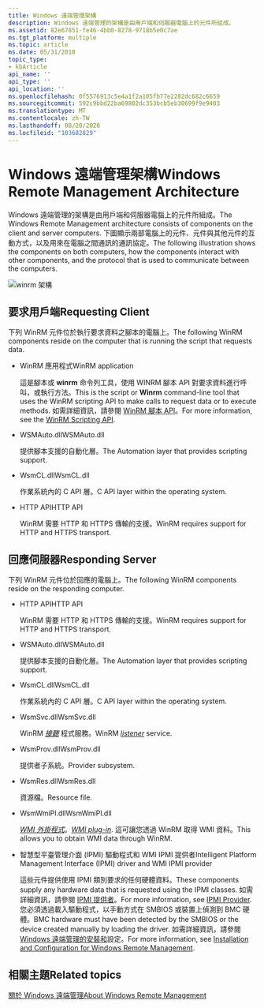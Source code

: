 ```yaml
---
title: Windows 遠端管理架構
description: Windows 遠端管理的架構是由用戶端和伺服器電腦上的元件所組成。
ms.assetid: 82e67851-fe46-4bb0-8278-9718b5e0c7ae
ms.tgt_platform: multiple
ms.topic: article
ms.date: 05/31/2018
topic_type:
- kbArticle
api_name: ''
api_type: ''
api_location: ''
ms.openlocfilehash: 0f5576913c5e4a1f2a105fb77e2282dc682c6659
ms.sourcegitcommit: 592c9bbd22ba69802dc353bcb5eb30699f9e9403
ms.translationtype: MT
ms.contentlocale: zh-TW
ms.lasthandoff: 08/20/2020
ms.locfileid: "103682829"
---
```

# <a name="windows-remote-management-architecture"></a><span data-ttu-id="77bc6-103">Windows 遠端管理架構</span><span class="sxs-lookup"><span data-stu-id="77bc6-103">Windows Remote Management Architecture</span></span>

<span data-ttu-id="77bc6-104">Windows 遠端管理的架構是由用戶端和伺服器電腦上的元件所組成。</span><span class="sxs-lookup"><span data-stu-id="77bc6-104">The Windows Remote Management architecture consists of components on the client and server computers.</span></span> <span data-ttu-id="77bc6-105">下圖顯示兩部電腦上的元件、元件與其他元件的互動方式，以及用來在電腦之間通訊的通訊協定。</span><span class="sxs-lookup"><span data-stu-id="77bc6-105">The following illustration shows the components on both computers, how the components interact with other components, and the protocol that is used to communicate between the computers.</span></span>

![winrm 架構](images/winrm-architecture.png)

## <a name="requesting-client"></a><span data-ttu-id="77bc6-107">要求用戶端</span><span class="sxs-lookup"><span data-stu-id="77bc6-107">Requesting Client</span></span>

<span data-ttu-id="77bc6-108">下列 WinRM 元件位於執行要求資料之腳本的電腦上。</span><span class="sxs-lookup"><span data-stu-id="77bc6-108">The following WinRM components reside on the computer that is running the script that requests data.</span></span>

-   <span data-ttu-id="77bc6-109">WinRM 應用程式</span><span class="sxs-lookup"><span data-stu-id="77bc6-109">WinRM application</span></span>

    <span data-ttu-id="77bc6-110">這是腳本或 **winrm** 命令列工具，使用 WINRM 腳本 API 對要求資料進行呼叫，或執行方法。</span><span class="sxs-lookup"><span data-stu-id="77bc6-110">This is the script or **Winrm** command-line tool that uses the WinRM scripting API to make calls to request data or to execute methods.</span></span> <span data-ttu-id="77bc6-111">如需詳細資訊，請參閱 [WinRM 腳本 API](winrm-scripting-api.md)。</span><span class="sxs-lookup"><span data-stu-id="77bc6-111">For more information, see the [WinRM Scripting API](winrm-scripting-api.md).</span></span>

-   <span data-ttu-id="77bc6-112">WSMAuto.dll</span><span class="sxs-lookup"><span data-stu-id="77bc6-112">WSMAuto.dll</span></span>

    <span data-ttu-id="77bc6-113">提供腳本支援的自動化層。</span><span class="sxs-lookup"><span data-stu-id="77bc6-113">The Automation layer that provides scripting support.</span></span>

-   <span data-ttu-id="77bc6-114">WsmCL.dll</span><span class="sxs-lookup"><span data-stu-id="77bc6-114">WsmCL.dll</span></span>

    <span data-ttu-id="77bc6-115">作業系統內的 C API 層。</span><span class="sxs-lookup"><span data-stu-id="77bc6-115">C API layer within the operating system.</span></span>

-   <span data-ttu-id="77bc6-116">HTTP API</span><span class="sxs-lookup"><span data-stu-id="77bc6-116">HTTP API</span></span>

    <span data-ttu-id="77bc6-117">WinRM 需要 HTTP 和 HTTPS 傳輸的支援。</span><span class="sxs-lookup"><span data-stu-id="77bc6-117">WinRM requires support for HTTP and HTTPS transport.</span></span>

## <a name="responding-server"></a><span data-ttu-id="77bc6-118">回應伺服器</span><span class="sxs-lookup"><span data-stu-id="77bc6-118">Responding Server</span></span>

<span data-ttu-id="77bc6-119">下列 WinRM 元件位於回應的電腦上。</span><span class="sxs-lookup"><span data-stu-id="77bc6-119">The following WinRM components reside on the responding computer.</span></span>

-   <span data-ttu-id="77bc6-120">HTTP API</span><span class="sxs-lookup"><span data-stu-id="77bc6-120">HTTP API</span></span>

    <span data-ttu-id="77bc6-121">WinRM 需要 HTTP 和 HTTPS 傳輸的支援。</span><span class="sxs-lookup"><span data-stu-id="77bc6-121">WinRM requires support for HTTP and HTTPS transport.</span></span>

-   <span data-ttu-id="77bc6-122">WSMAuto.dll</span><span class="sxs-lookup"><span data-stu-id="77bc6-122">WSMAuto.dll</span></span>

    <span data-ttu-id="77bc6-123">提供腳本支援的自動化層。</span><span class="sxs-lookup"><span data-stu-id="77bc6-123">The Automation layer that provides scripting support.</span></span>

-   <span data-ttu-id="77bc6-124">WsmCL.dll</span><span class="sxs-lookup"><span data-stu-id="77bc6-124">WsmCL.dll</span></span>

    <span data-ttu-id="77bc6-125">作業系統內的 C API 層。</span><span class="sxs-lookup"><span data-stu-id="77bc6-125">C API layer within the operating system.</span></span>

-   <span data-ttu-id="77bc6-126">WsmSvc.dll</span><span class="sxs-lookup"><span data-stu-id="77bc6-126">WsmSvc.dll</span></span>

    <span data-ttu-id="77bc6-127">WinRM [*接聽*](windows-remote-management-glossary.md) 程式服務。</span><span class="sxs-lookup"><span data-stu-id="77bc6-127">WinRM [*listener*](windows-remote-management-glossary.md) service.</span></span>

-   <span data-ttu-id="77bc6-128">WsmProv.dll</span><span class="sxs-lookup"><span data-stu-id="77bc6-128">WsmProv.dll</span></span>

    <span data-ttu-id="77bc6-129">提供者子系統。</span><span class="sxs-lookup"><span data-stu-id="77bc6-129">Provider subsystem.</span></span>

-   <span data-ttu-id="77bc6-130">WsmRes.dll</span><span class="sxs-lookup"><span data-stu-id="77bc6-130">WsmRes.dll</span></span>

    <span data-ttu-id="77bc6-131">資源檔。</span><span class="sxs-lookup"><span data-stu-id="77bc6-131">Resource file.</span></span>

-   <span data-ttu-id="77bc6-132">WsmWmiPl.dll</span><span class="sxs-lookup"><span data-stu-id="77bc6-132">WsmWmiPl.dll</span></span>

    <span data-ttu-id="77bc6-133">[*WMI 外掛程式*](windows-remote-management-glossary.md)。</span><span class="sxs-lookup"><span data-stu-id="77bc6-133">[*WMI plug-in*](windows-remote-management-glossary.md).</span></span> <span data-ttu-id="77bc6-134">這可讓您透過 WinRM 取得 WMI 資料。</span><span class="sxs-lookup"><span data-stu-id="77bc6-134">This allows you to obtain WMI data through WinRM.</span></span>

-   <span data-ttu-id="77bc6-135">智慧型平臺管理介面 (IPMI) 驅動程式和 WMI IPMI 提供者</span><span class="sxs-lookup"><span data-stu-id="77bc6-135">Intelligent Platform Management Interface (IPMI) driver and WMI IPMI provider</span></span>

    <span data-ttu-id="77bc6-136">這些元件提供使用 IPMI 類別要求的任何硬體資料。</span><span class="sxs-lookup"><span data-stu-id="77bc6-136">These components supply any hardware data that is requested using the IPMI classes.</span></span> <span data-ttu-id="77bc6-137">如需詳細資訊，請參閱 [IPMI 提供者](/previous-versions/windows/desktop/ipmiprv/ipmi-provider)。</span><span class="sxs-lookup"><span data-stu-id="77bc6-137">For more information, see [IPMI Provider](/previous-versions/windows/desktop/ipmiprv/ipmi-provider).</span></span> <span data-ttu-id="77bc6-138">您必須透過載入驅動程式，以手動方式在 SMBIOS 或裝置上偵測到 BMC 硬體。</span><span class="sxs-lookup"><span data-stu-id="77bc6-138">BMC hardware must have been detected by the SMBIOS or the device created manually by loading the driver.</span></span> <span data-ttu-id="77bc6-139">如需詳細資訊，請參閱 [Windows 遠端管理的安裝和](installation-and-configuration-for-windows-remote-management.md)設定。</span><span class="sxs-lookup"><span data-stu-id="77bc6-139">For more information, see [Installation and Configuration for Windows Remote Management](installation-and-configuration-for-windows-remote-management.md).</span></span>

## <a name="related-topics"></a><span data-ttu-id="77bc6-140">相關主題</span><span class="sxs-lookup"><span data-stu-id="77bc6-140">Related topics</span></span>

<dl> <dt>

[<span data-ttu-id="77bc6-141">關於 Windows 遠端管理</span><span class="sxs-lookup"><span data-stu-id="77bc6-141">About Windows Remote Management</span></span>](about-windows-remote-management.md)
</dt> </dl>

 

 